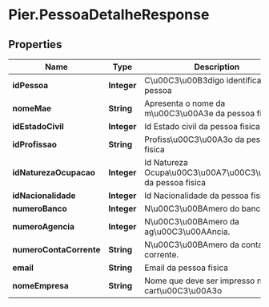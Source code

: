 # Pier.PessoaDetalheResponse

## Properties
Name | Type | Description | Notes
------------ | ------------- | ------------- | -------------
**idPessoa** | **Integer** | C\u00C3\u00B3digo identificador da pessoa | [optional] 
**nomeMae** | **String** | Apresenta o nome da m\u00C3\u00A3e da pessoa fisica | [optional] 
**idEstadoCivil** | **Integer** | Id Estado civil da pessoa fisica | [optional] 
**idProfissao** | **String** | Profiss\u00C3\u00A3o da pessoa fisica | [optional] 
**idNaturezaOcupacao** | **Integer** | Id Natureza Ocupa\u00C3\u00A7\u00C3\u00A3o da pessoa fisica | [optional] 
**idNacionalidade** | **Integer** | Id Nacionalidade da pessoa fisica | [optional] 
**numeroBanco** | **Integer** | N\u00C3\u00BAmero do banco. | [optional] 
**numeroAgencia** | **Integer** | N\u00C3\u00BAmero da ag\u00C3\u00AAncia. | [optional] 
**numeroContaCorrente** | **String** | N\u00C3\u00BAmero da conta corrente. | [optional] 
**email** | **String** | Email da pessoa fisica | [optional] 
**nomeEmpresa** | **String** | Nome que deve ser impresso no cart\u00C3\u00A3o | [optional] 


